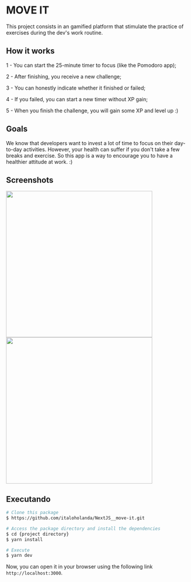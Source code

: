# MOVE IT

This project consists in an gamified platform that stimulate the practice of exercises during the dev's work routine.

## How it works

1 - You can start the 25-minute timer to focus (like the Pomodoro app);

2 - After finishing, you receive a new challenge;

3 - You can honestly indicate whether it finished or failed;

4 - If you failed, you can start a new timer without XP gain;

5 - When you finish the challenge, you will gain some XP and level up :)

## Goals

We know that developers want to invest a lot of time to focus on their day-to-day activities. However, your health can suffer if you don't take a few breaks and exercise. So this app is a way to encourage you to have a healthier attitude at work. :)

## Screenshots

<div>
   <img src="https://user-images.githubusercontent.com/76733221/131335722-2d98a758-a156-45ff-a883-48b1d776db63.png" width="400px">
   <img src="https://user-images.githubusercontent.com/76733221/131335856-19877c40-967d-4d1a-84ac-b56b66d7fc99.png" width="400px">
</div>

## Executando

```bash
# Clone this package
$ https://github.com/italoholanda/NextJS__move-it.git
```

```bash
# Access the package directory and install the dependencies
$ cd {project directory}
$ yarn install
```

```bash
# Execute
$ yarn dev
```

Now, you can open it in your browser using the following link `http://localhost:3000`.
